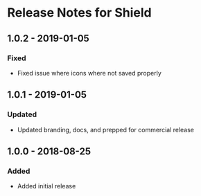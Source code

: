 # Release Notes for Shield

## 1.0.2 - 2019-01-05
### Fixed
- Fixed issue where icons where not saved properly

## 1.0.1 - 2019-01-05
### Updated
- Updated branding, docs, and prepped for commercial release

## 1.0.0 - 2018-08-25
### Added
- Added initial release

